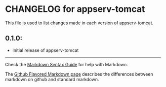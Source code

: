 # CHANGELOG for appserv-tomcat

This file is used to list changes made in each version of appserv-tomcat.

## 0.1.0:

* Initial release of appserv-tomcat

- - -
Check the [Markdown Syntax Guide](http://daringfireball.net/projects/markdown/syntax) for help with Markdown.

The [Github Flavored Markdown page](http://github.github.com/github-flavored-markdown/) describes the differences between markdown on github and standard markdown.

